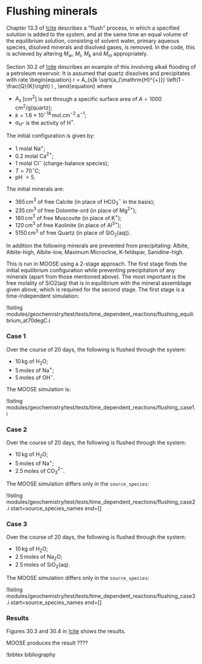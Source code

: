 # Flushing minerals

Chapter 13.3 of [!cite](bethke_2007) describes a "flush" process, in which a specified solution is added to the system, and at the same time an equal volume of the equilibrium solution, consisting of solvent water, primary aqueous species, disolved minerals and disolved gases, is removed.  In the code, this is achieved by altering $M_{w}$, $M_{i}$, $M_{k}$ and $M_{m}$ appropriately.

Section 30.2 of [!cite](bethke_2007) describes an example of this involving alkali flooding of a petroleum reservoir.  It is assumed that quartz dissolves and precipitates with rate
\begin{equation}
r = A_{s}k \sqrt{a_{\mathrm{H}^{+}}} \left(1 - \frac{Q}{K}\right) \ ,
\end{equation}
where

- $A_{s}$ \[cm$^{2}$\] is set through a specific surface area of $A = 1000\,$cm$^{2}$/g(quartz);
- $k = 1.6\times 10^{-18}\,$mol.cm$^{-2}$.s$^{-1}$;
- $a_{\mathrm{H}^{+}}$ is the activity of H$^{+}$.

The initial configuration is given by:

- 1 molal Na$^{+}$;
- 0.2 molal Ca$^{2+}$;
- 1 molal Cl$^{-}$ (charge-balance species);
- $T=70^{\circ}$C;
- pH $=5$.

The initial minerals are:

- $365\,$cm$^{3}$ of free Calcite (in place of HCO$_{3}^{-}$ in the basis);
- $235\,$cm$^{3}$ of free Dolomite-ord (in place of Mg$^{2+}$);
- $180\,$cm$^{3}$ of free Muscovite (in place of K$^{+}$);
- $120\,$cm$^{3}$ of free Kaolinite (in place of Al$^{3+}$);
- $5150\,$cm$^{3}$ of free Quartz (in place of SiO$_{2}$(aq)).

In addition the following minerals are prevented from precipitating: Albite, Albite-high, Albite-low, Maximum Microcline, K-feldspar, Sanidine-high.

This is run in MOOSE using a 2-stage approach.  The first stage finds the initial equilibrium configuration while preventing precipitation of any minerals (apart from those mentioned above).  The most important is the free molality of SiO2(aq) that is in equilibrium with the mineral assemblage given above, which is required for the second stage.  The first stage is a time-independent simulation:

!listing modules/geochemistry/test/tests/time_dependent_reactions/flushing_equilibrium_at70degC.i

### Case 1

Over the course of 20 days, the following is flushed through the system:

- 10$\,$kg of H$_{2}$O;
- 5$\,$moles of Na$^{+}$;
- 5$\,$moles of OH$^{-}$.

The MOOSE simulation is:

!listing modules/geochemistry/test/tests/time_dependent_reactions/flushing_case1.i

### Case 2

Over the course of 20 days, the following is flushed through the system:

- 10$\,$kg of H$_{2}$O;
- 5$\,$moles of Na$^{+}$;
- 2.5$\,$moles of CO$_{3}^{2-}$.

The MOOSE simulation differs only in the `source_species`:

!listing modules/geochemistry/test/tests/time_dependent_reactions/flushing_case2.i start=source_species_names end=[]


### Case 3

Over the course of 20 days, the following is flushed through the system:

- 10$\,$kg of H$_{2}$O;
- 2.5$\,$moles of Na$_{2}$O;
- 2.5$\,$moles of SiO$_{2}$(aq).

The MOOSE simulation differs only in the `source_species`:

!listing modules/geochemistry/test/tests/time_dependent_reactions/flushing_case3.i start=source_species_names end=[]

### Results

Figures 30.3 and 30.4 in [!cite](bethke_2007) shows the results.

MOOSE produces the result ????







!bibtex bibliography